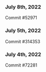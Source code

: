 ### July 8th, 2022

Commit #52971

### July 5th, 2022

Commit #314353


### July 4th, 2022

Commit #72281
